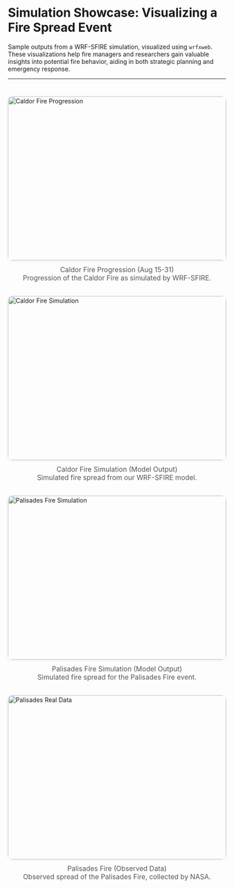 

# Simulation Showcase: Visualizing a Fire Spread Event

Sample outputs from a WRF-SFIRE simulation, visualized using `wrfxweb`. These visualizations help fire managers and researchers gain valuable insights into potential fire behavior, aiding in both strategic planning and emergency response.

---


<div style="display: flex; flex-wrap: wrap; gap: 2rem; justify-content: center; margin: 2.5rem 0;">
	<div style="flex: 1 1 350px; min-width: 250px; display: flex; flex-direction: column; align-items: center;">
		<img src="/CaldorFireProgression.gif" alt="Caldor Fire Progression" style="width: 100%; height: auto; border-radius: 10px; box-shadow: 0 1px 6px rgba(0,0,0,0.08); aspect-ratio: 4/3; object-fit: cover;">
		<div style="text-align:center; color:#555; margin-top:0.75rem; font-size:0.98rem;">Caldor Fire Progression (Aug 15-31)<br>Progression of the Caldor Fire as simulated by WRF-SFIRE.</div>
	</div>
	<div style="flex: 1 1 350px; min-width: 250px; display: flex; flex-direction: column; align-items: center;">
		<img src="/CaldorSimulation.gif" alt="Caldor Fire Simulation" style="width: 100%; height: auto; border-radius: 10px; box-shadow: 0 1px 6px rgba(0,0,0,0.08); aspect-ratio: 4/3; object-fit: cover;">
		<div style="text-align:center; color:#555; margin-top:0.75rem; font-size:0.98rem;">Caldor Fire Simulation (Model Output)<br>Simulated fire spread from our WRF-SFIRE model.</div>
	</div>
	<div style="flex: 1 1 350px; min-width: 250px; display: flex; flex-direction: column; align-items: center;">
		<img src="/PalisadesSimulation.gif" alt="Palisades Fire Simulation" style="width: 100%; height: auto; border-radius: 10px; box-shadow: 0 1px 6px rgba(0,0,0,0.08); aspect-ratio: 4/3; object-fit: cover;">
		<div style="text-align:center; color:#555; margin-top:0.75rem; font-size:0.98rem;">Palisades Fire Simulation (Model Output)<br>Simulated fire spread for the Palisades Fire event.</div>
	</div>
	<div style="flex: 1 1 350px; min-width: 250px; display: flex; flex-direction: column; align-items: center;">
		<img src="/PalisadesTrueFireSpread.png" alt="Palisades Real Data" style="width: 100%; height: auto; border-radius: 10px; box-shadow: 0 1px 6px rgba(0,0,0,0.08); aspect-ratio: 4/3; object-fit: cover;">
		<div style="text-align:center; color:#555; margin-top:0.75rem; font-size:0.98rem;">Palisades Fire (Observed Data)<br>Observed spread of the Palisades Fire, collected by NASA.</div>
	</div>
</div>
